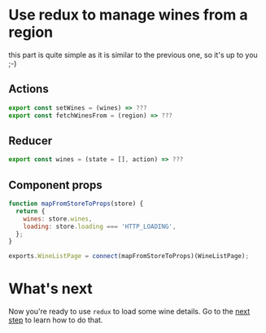 # Use redux to manage wines from a region

this part is quite simple as it is similar to the previous one, so it's up to you ;-)

## Actions

```javascript
export const setWines = (wines) => ???
export const fetchWinesFrom = (region) => ???
```

## Reducer

```javascript
export const wines = (state = [], action) => ???
```

## Component props

```javascript
function mapFromStoreToProps(store) {
  return {
    wines: store.wines,
    loading: store.loading === 'HTTP_LOADING',
  };
}

exports.WineListPage = connect(mapFromStoreToProps)(WineListPage);
```

# What's next

Now you're ready to use `redux` to load some wine details. Go to the [next step](./6-redux-wine-details.md) to learn how to do that.
